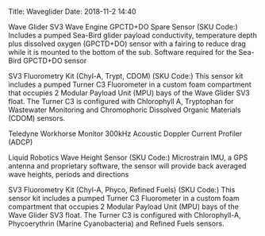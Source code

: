 Title: Waveglider
Date: 2018-11-2 14:40


Wave Glider SV3 Wave Engine GPCTD+DO Spare Sensor (SKU Code:)
Includes a pumped Sea-Bird glider payload conductivity, temperature depth plus dissolved oxygen (GPCTD+DO) sensor with a fairing to reduce drag while it is mounted to the bottom of the sub. Software required for the Sea-Bird GPCTD+DO sensor

SV3 Fluorometry Kit (Chyl-A, Trypt, CDOM) (SKU Code:)
This sensor kit includes a pumped Turner C3 Fluorometer in a custom foam compartment that occupies 2 Modular Payload Unit (MPU) bays of the Wave Glider SV3 float. The Turner C3 is configured with Chlorophyll A, Tryptophan for Wastewater Monitoring and Chromophoric Dissolved Organic Materials (CDOM) sensors.

Teledyne Workhorse Monitor 300kHz Acoustic Doppler Current Profiler (ADCP)

Liquid Robotics Wave Height Sensor (SKU Code:) Microstrain IMU, a GPS antenna and proprietary software, the sensor will provide back averaged wave heights, periods and directions

SV3 Fluorometry Kit (Chyl-A, Phyco, Refined Fuels) (SKU Code:)
This sensor kit includes a pumped Turner C3 Fluorometer in a custom foam compartment that occupies 2 Modular Payload Unit (MPU) bays of the Wave Glider SV3 float. The Turner C3 is configured with Chlorophyll-A, Phycoerythrin (Marine Cyanobacteria) and Refined Fuels sensors.
